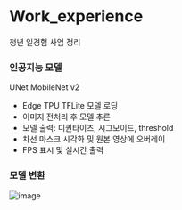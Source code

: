# Work_experience
청년 일경험 사업 정리

### 인공지능 모델
UNet MobileNet v2
 - Edge TPU TFLite 모델 로딩
 - 이미지 전처리 후 모델 추론
 - 모델 출력: 디퀀타이즈, 시그모이드, threshold
 - 차선 마스크 시각화 및 원본 영상에 오버레이
 - FPS 표시 및 실시간 출력
### 모델 변환


![image](https://github.com/user-attachments/assets/401144fb-dc1b-4048-bbbc-d82a92a37637)


